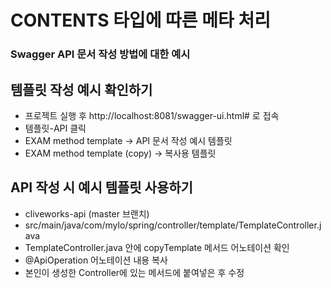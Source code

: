 # CONTENTS 타입에 따른 메타 처리

### Swagger API 문서 작성 방법에 대한 예시

## 템플릿 작성 예시 확인하기
- 프로젝트 실행 후 http://localhost:8081/swagger-ui.html# 로 접속
- 템플릿-API 클릭
- EXAM method template -> API 문서 작성 예시 템플릿 
- EXAM method template (copy) -> 복사용 템플릿

## API 작성 시 예시 템플릿 사용하기
- cliveworks-api (master 브랜치)
- src/main/java/com/mylo/spring/controller/template/TemplateController.java
- TemplateController.java 안에 copyTemplate 메서드 어노테이션 확인
- @ApiOperation 어노테이션 내용 복사
- 본인이 생성한 Controller에 있는 메서드에 붙여넣은 후 수정






